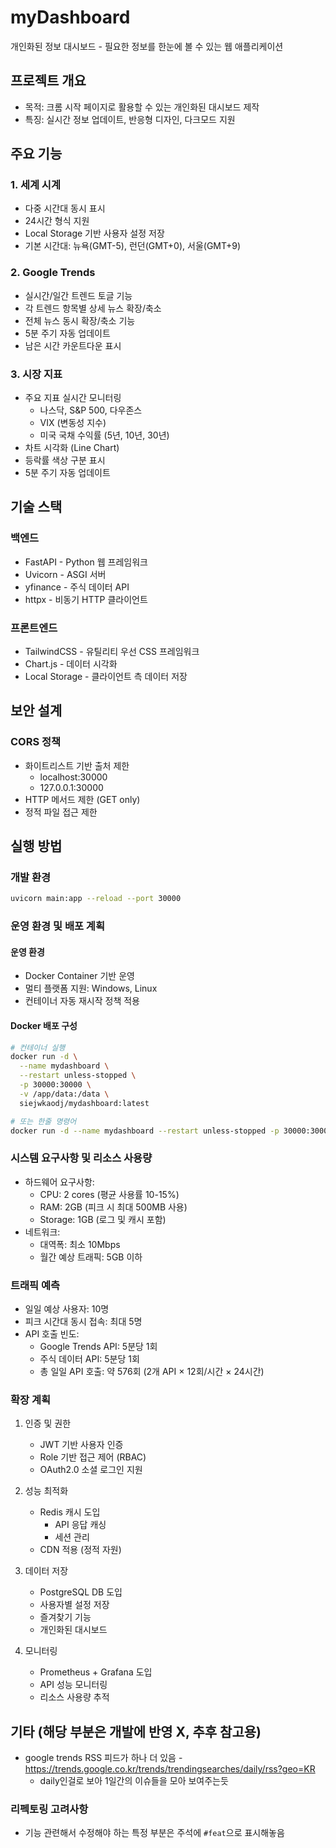 # myDashboard

개인화된 정보 대시보드 - 필요한 정보를 한눈에 볼 수 있는 웹 애플리케이션

## 프로젝트 개요

- 목적: 크롬 시작 페이지로 활용할 수 있는 개인화된 대시보드 제작
- 특징: 실시간 정보 업데이트, 반응형 디자인, 다크모드 지원

## 주요 기능

### 1. 세계 시계

- 다중 시간대 동시 표시
- 24시간 형식 지원
- Local Storage 기반 사용자 설정 저장
- 기본 시간대: 뉴욕(GMT-5), 런던(GMT+0), 서울(GMT+9)

### 2. Google Trends

- 실시간/일간 트렌드 토글 기능
- 각 트렌드 항목별 상세 뉴스 확장/축소
- 전체 뉴스 동시 확장/축소 기능
- 5분 주기 자동 업데이트
- 남은 시간 카운트다운 표시

### 3. 시장 지표

- 주요 지표 실시간 모니터링
  - 나스닥, S&P 500, 다우존스
  - VIX (변동성 지수)
  - 미국 국채 수익률 (5년, 10년, 30년)
- 차트 시각화 (Line Chart)
- 등락률 색상 구분 표시
- 5분 주기 자동 업데이트

## 기술 스택

### 백엔드

- FastAPI - Python 웹 프레임워크
- Uvicorn - ASGI 서버
- yfinance - 주식 데이터 API
- httpx - 비동기 HTTP 클라이언트

### 프론트엔드

- TailwindCSS - 유틸리티 우선 CSS 프레임워크
- Chart.js - 데이터 시각화
- Local Storage - 클라이언트 측 데이터 저장

## 보안 설계

### CORS 정책

- 화이트리스트 기반 출처 제한
  - localhost:30000
  - 127.0.0.1:30000
- HTTP 메서드 제한 (GET only)
- 정적 파일 접근 제한

## 실행 방법

### 개발 환경

```bash
uvicorn main:app --reload --port 30000
```

### 운영 환경 및 배포 계획

#### 운영 환경

- Docker Container 기반 운영
- 멀티 플랫폼 지원: Windows, Linux
- 컨테이너 자동 재시작 정책 적용

#### Docker 배포 구성

```bash
# 컨테이너 실행
docker run -d \
  --name mydashboard \
  --restart unless-stopped \
  -p 30000:30000 \
  -v /app/data:/data \
  siejwkaodj/mydashboard:latest

# 또는 한줄 명령어
docker run -d --name mydashboard --restart unless-stopped -p 30000:30000 -v /app/data:/data siejwkaodj/mydashboard:latest
```

### 시스템 요구사항 및 리소스 사용량

- 하드웨어 요구사항:
  - CPU: 2 cores (평균 사용률 10-15%)
  - RAM: 2GB (피크 시 최대 500MB 사용)
  - Storage: 1GB (로그 및 캐시 포함)
- 네트워크:
  - 대역폭: 최소 10Mbps
  - 월간 예상 트래픽: 5GB 이하

### 트래픽 예측

- 일일 예상 사용자: 10명
- 피크 시간대 동시 접속: 최대 5명
- API 호출 빈도:
  - Google Trends API: 5분당 1회
  - 주식 데이터 API: 5분당 1회
  - 총 일일 API 호출: 약 576회 (2개 API × 12회/시간 × 24시간)

### 확장 계획

1. 인증 및 권한
   - JWT 기반 사용자 인증
   - Role 기반 접근 제어 (RBAC)
   - OAuth2.0 소셜 로그인 지원

2. 성능 최적화
   - Redis 캐시 도입
     - API 응답 캐싱
     - 세션 관리
   - CDN 적용 (정적 자원)

3. 데이터 저장
   - PostgreSQL DB 도입
   - 사용자별 설정 저장
   - 즐겨찾기 기능
   - 개인화된 대시보드

4. 모니터링
   - Prometheus + Grafana 도입
   - API 성능 모니터링
   - 리소스 사용량 추적

## 기타 (해당 부분은 개발에 반영 X, 추후 참고용)

- google trends RSS 피드가 하나 더 있음 - <https://trends.google.co.kr/trends/trendingsearches/daily/rss?geo=KR>
  - daily인걸로 보아 1일간의 이슈들을 모아 보여주는듯

### 리펙토링 고려사항

- 기능 관련해서 수정해야 하는 특정 부분은 주석에 `#feat`으로 표시해놓음
